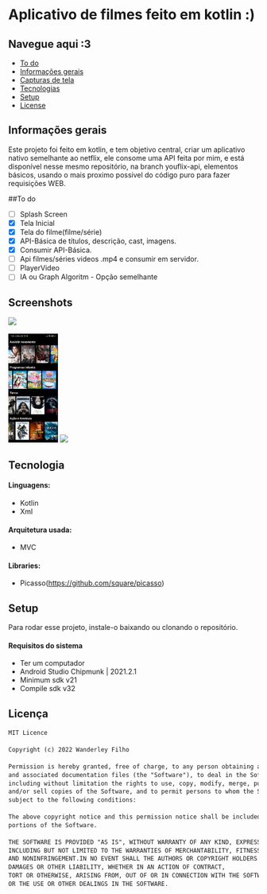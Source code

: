 
# Aplicativo de filmes feito em kotlin :)

## Navegue aqui :3

* [To do](#to-do)
* [Informações gerais](#informações-gerais)
* [Capturas de tela](#screenshots)
* [Tecnologias](#tecnologia)
* [Setup](#setup)
* [License](#license)

## Informações gerais

Este projeto foi feito em kotlin, e tem objetivo central, criar um aplicativo nativo semelhante ao netflix,
ele consome uma API feita por mim, e está disponível nesse mesmo repositório, na branch youflix-api,
elementos básicos, usando o mais proximo possivel do código puro para fazer requisições WEB.

##To do

- [ ] Splash Screen
- [x] Tela Inicial
- [x] Tela do filme(filme/série)
- [x] API-Básica de títulos, descrição, cast, imagens.
- [x] Consumir API-Básica.
- [ ] Api filmes/séries videos .mp4 e consumir em servidor.
- [ ] PlayerVideo
- [ ] IA ou Graph Algoritm - Opção semelhante

## Screenshots
 <img src="images/gif.gif" width="100" />
<p float="left">
  <img src="images/1-home.png" width="100" /> 
  <img src="images/2-movie.jpeg" width="100" />
</p>

## Tecnologia

#### Linguagens:

- Kotlin 
- Xml

#### Arquitetura usada:
- MVC

#### Libraries:

- Picasso(https://github.com/square/picasso)

## Setup

Para rodar esse projeto, instale-o baixando ou clonando o repositório.

#### Requisitos do sistema 

- Ter um computador
- Android Studio Chipmunk | 2021.2.1
- Minimum sdk v21
- Compile sdk v32

## Licença

```html
MIT Licence 

Copyright (c) 2022 Wanderley Filho

Permission is hereby granted, free of charge, to any person obtaining a copy of this software
and associated documentation files (the "Software"), to deal in the Software without restriction,
including without limitation the rights to use, copy, modify, merge, publish, distribute, sublicense,
and/or sell copies of the Software, and to permit persons to whom the Software is furnished to do so, 
subject to the following conditions:

The above copyright notice and this permission notice shall be included in all copies or substantial 
portions of the Software.

THE SOFTWARE IS PROVIDED "AS IS", WITHOUT WARRANTY OF ANY KIND, EXPRESS OR IMPLIED, 
INCLUDING BUT NOT LIMITED TO THE WARRANTIES OF MERCHANTABILITY, FITNESS FOR A PARTICULAR PURPOSE
AND NONINFRINGEMENT.IN NO EVENT SHALL THE AUTHORS OR COPYRIGHT HOLDERS BE LIABLE FOR ANY CLAIM,
DAMAGES OR OTHER LIABILITY, WHETHER IN AN ACTION OF CONTRACT,
TORT OR OTHERWISE, ARISING FROM, OUT OF OR IN CONNECTION WITH THE SOFTWARE
OR THE USE OR OTHER DEALINGS IN THE SOFTWARE.
```
